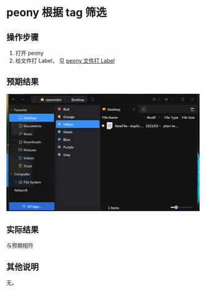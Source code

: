 # peony 根据 tag 筛选

## 操作步骤
1. 打开 peony
2. 给文件打 Label， 见 [peony 文件打 Label](./)

## 预期结果

![peony_根据_tag_筛选-1](./img/peony_根据_tag_筛选-1.png)

## 实际结果
与预期相符
## 其他说明
无。
